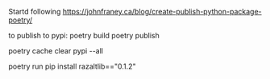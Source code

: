 Startd following https://johnfraney.ca/blog/create-publish-python-package-poetry/

to publish to pypi:
poetry build
poetry publish

poetry cache clear pypi --all

poetry run pip install razaltlib=="0.1.2"

